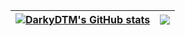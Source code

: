 | <a href="https://github.com/DarkyDTM"><img align="center" src="https://github-readme-stats.vercel.app/api?username=DarkyDTM<4&show_icons=true&include_all_commits=true&theme=radical&hide_border=true" alt="DarkyDTM's GitHub stats" /></a> | <a href="https://github.com/DarkyDTM"><img align="center" src="https://github-readme-stats.vercel.app/api/top-langs/?username=DarkyDTM&layout=compact&theme=radical&hide_border=true" /></a> |
| ------------- | ------------- |
